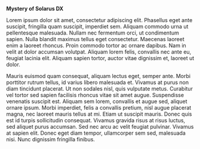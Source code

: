 **Mystery of Solarus DX**

Lorem ipsum dolor sit amet, consectetur adipiscing elit. Phasellus eget ante suscipit, fringilla quam suscipit, imperdiet sem. Aliquam commodo urna ut pellentesque malesuada. Nullam nec fermentum orci, ut condimentum sapien. Nulla blandit maximus tellus eget consectetur. Maecenas laoreet enim a laoreet rhoncus. Proin commodo tortor ac ornare dapibus. Nam in velit at dolor accumsan volutpat. Aliquam lorem felis, convallis nec ante eu, feugiat lacinia elit. Aliquam sapien tortor, auctor vitae dignissim et, laoreet ut dolor.

Mauris euismod quam consequat, aliquam lectus eget, semper ante. Morbi porttitor rutrum tellus, id varius libero malesuada et. Vivamus at purus non diam tincidunt placerat. Ut non sodales nisl, quis vulputate metus. Curabitur vel tortor sed sapien facilisis rhoncus vitae sit amet augue. Suspendisse venenatis suscipit est. Aliquam sem lorem, convallis et augue sed, aliquet ornare ipsum. Morbi imperdiet, felis a convallis pretium, nisl augue placerat magna, nec laoreet mauris tellus at mi. Etiam ut suscipit mauris. Donec quis est id turpis sollicitudin consequat. Vivamus gravida risus at risus luctus, sed aliquet purus accumsan. Sed nec arcu ac velit feugiat pulvinar. Vivamus at sapien elit. Donec eget diam tempor, ullamcorper sem sed, malesuada nisi. Nunc dignissim fringilla finibus.
